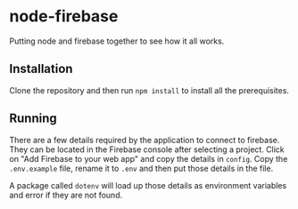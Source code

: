 # node-firebase

Putting node and firebase together to see how it all works.

## Installation

Clone the repository and then run `npm install` to install all the prerequisites.

## Running

There are a few details required by the application to connect to firebase. They can be located in the Firebase console after selecting a project. Click on "Add Firebase to your web app" and copy the details in `config`. Copy the `.env.example` file, rename it to `.env` and then put those details in the file.

A package called `dotenv` will load up those details as environment variables and error if they are not found.
